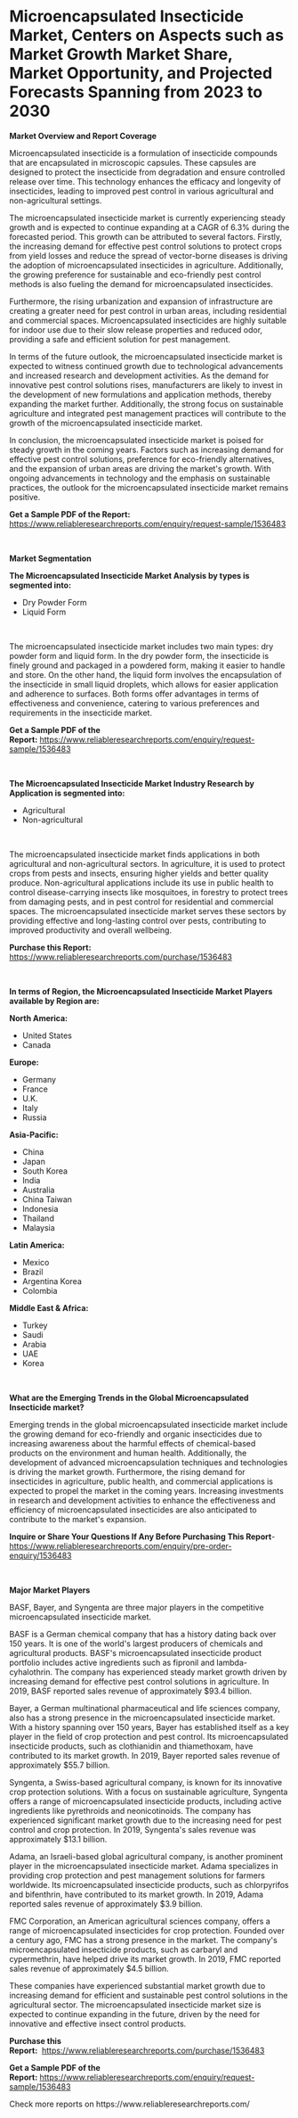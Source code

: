 <p><h1>Microencapsulated Insecticide Market, Centers on Aspects such as Market Growth Market Share, Market Opportunity, and Projected Forecasts Spanning from 2023 to 2030</h1></p><p><strong>Market Overview and Report Coverage</strong></p>
<p><p>Microencapsulated insecticide is a formulation of insecticide compounds that are encapsulated in microscopic capsules. These capsules are designed to protect the insecticide from degradation and ensure controlled release over time. This technology enhances the efficacy and longevity of insecticides, leading to improved pest control in various agricultural and non-agricultural settings.</p><p>The microencapsulated insecticide market is currently experiencing steady growth and is expected to continue expanding at a CAGR of 6.3% during the forecasted period. This growth can be attributed to several factors. Firstly, the increasing demand for effective pest control solutions to protect crops from yield losses and reduce the spread of vector-borne diseases is driving the adoption of microencapsulated insecticides in agriculture. Additionally, the growing preference for sustainable and eco-friendly pest control methods is also fueling the demand for microencapsulated insecticides.</p><p>Furthermore, the rising urbanization and expansion of infrastructure are creating a greater need for pest control in urban areas, including residential and commercial spaces. Microencapsulated insecticides are highly suitable for indoor use due to their slow release properties and reduced odor, providing a safe and efficient solution for pest management.</p><p>In terms of the future outlook, the microencapsulated insecticide market is expected to witness continued growth due to technological advancements and increased research and development activities. As the demand for innovative pest control solutions rises, manufacturers are likely to invest in the development of new formulations and application methods, thereby expanding the market further. Additionally, the strong focus on sustainable agriculture and integrated pest management practices will contribute to the growth of the microencapsulated insecticide market.</p><p>In conclusion, the microencapsulated insecticide market is poised for steady growth in the coming years. Factors such as increasing demand for effective pest control solutions, preference for eco-friendly alternatives, and the expansion of urban areas are driving the market's growth. With ongoing advancements in technology and the emphasis on sustainable practices, the outlook for the microencapsulated insecticide market remains positive.</p></p>
<p><strong>Get a Sample PDF of the Report:</strong> <a href="https://www.reliableresearchreports.com/enquiry/request-sample/1536483">https://www.reliableresearchreports.com/enquiry/request-sample/1536483</a></p>
<p>&nbsp;</p>
<p><strong>Market Segmentation</strong></p>
<p><strong>The Microencapsulated Insecticide Market Analysis by types is segmented into:</strong></p>
<p><ul><li>Dry Powder Form</li><li>Liquid Form</li></ul></p>
<p>&nbsp;</p>
<p><p>The microencapsulated insecticide market includes two main types: dry powder form and liquid form. In the dry powder form, the insecticide is finely ground and packaged in a powdered form, making it easier to handle and store. On the other hand, the liquid form involves the encapsulation of the insecticide in small liquid droplets, which allows for easier application and adherence to surfaces. Both forms offer advantages in terms of effectiveness and convenience, catering to various preferences and requirements in the insecticide market.</p></p>
<p><strong>Get a Sample PDF of the Report:</strong>&nbsp;<a href="https://www.reliableresearchreports.com/enquiry/request-sample/1536483">https://www.reliableresearchreports.com/enquiry/request-sample/1536483</a></p>
<p>&nbsp;</p>
<p><strong>The Microencapsulated Insecticide Market Industry Research by Application is segmented into:</strong></p>
<p><ul><li>Agricultural</li><li>Non-agricultural</li></ul></p>
<p>&nbsp;</p>
<p><p>The microencapsulated insecticide market finds applications in both agricultural and non-agricultural sectors. In agriculture, it is used to protect crops from pests and insects, ensuring higher yields and better quality produce. Non-agricultural applications include its use in public health to control disease-carrying insects like mosquitoes, in forestry to protect trees from damaging pests, and in pest control for residential and commercial spaces. The microencapsulated insecticide market serves these sectors by providing effective and long-lasting control over pests, contributing to improved productivity and overall wellbeing.</p></p>
<p><strong>Purchase this Report:</strong>&nbsp; <a href="https://www.reliableresearchreports.com/purchase/1536483">https://www.reliableresearchreports.com/purchase/1536483</a></p>
<p>&nbsp;</p>
<p><strong>In terms of Region, the Microencapsulated Insecticide Market Players available by Region are:</strong></p>
<p>
    <p> <strong> North America: </strong>
        <ul>
            <li>United States</li>
            <li>Canada</li>
        </ul>
        </p> 
    <p> <strong> Europe: </strong>
        <ul>
            <li>Germany</li>
            <li>France</li>
            <li>U.K.</li>
            <li>Italy</li>
            <li>Russia</li>
        </ul>
        </p> 
    <p> <strong> Asia-Pacific: </strong>
        <ul>
            <li>China</li>
            <li>Japan</li>
            <li>South Korea</li>
            <li>India</li>
            <li>Australia</li>
            <li>China Taiwan</li>
            <li>Indonesia</li>
            <li>Thailand</li>
            <li>Malaysia</li>
        </ul>
        </p> 
    <p> <strong> Latin America: </strong>
        <ul>
            <li>Mexico</li>
            <li>Brazil</li>
            <li>Argentina Korea</li>
            <li>Colombia</li>
        </ul>
        </p> 
    <p> <strong> Middle East & Africa: </strong>
        <ul>
            <li>Turkey</li>
            <li>Saudi</li>
            <li>Arabia</li>
            <li>UAE</li>
            <li>Korea</li>
        </ul>
    </p>
    </p>
<p>&nbsp;</p>
<p><strong>What are the Emerging Trends in the Global Microencapsulated Insecticide market?</strong></p>
<p><p>Emerging trends in the global microencapsulated insecticide market include the growing demand for eco-friendly and organic insecticides due to increasing awareness about the harmful effects of chemical-based products on the environment and human health. Additionally, the development of advanced microencapsulation techniques and technologies is driving the market growth. Furthermore, the rising demand for insecticides in agriculture, public health, and commercial applications is expected to propel the market in the coming years. Increasing investments in research and development activities to enhance the effectiveness and efficiency of microencapsulated insecticides are also anticipated to contribute to the market's expansion.</p></p>
<p><strong>Inquire or Share Your Questions If Any Before Purchasing This Report</strong>- <a href="https://www.reliableresearchreports.com/enquiry/pre-order-enquiry/1536483">https://www.reliableresearchreports.com/enquiry/pre-order-enquiry/1536483</a></p>
<p>&nbsp;</p>
<p><strong>Major Market Players</strong></p>
<p><p>BASF, Bayer, and Syngenta are three major players in the competitive microencapsulated insecticide market. </p><p>BASF is a German chemical company that has a history dating back over 150 years. It is one of the world's largest producers of chemicals and agricultural products. BASF's microencapsulated insecticide product portfolio includes active ingredients such as fipronil and lambda-cyhalothrin. The company has experienced steady market growth driven by increasing demand for effective pest control solutions in agriculture. In 2019, BASF reported sales revenue of approximately $93.4 billion.</p><p>Bayer, a German multinational pharmaceutical and life sciences company, also has a strong presence in the microencapsulated insecticide market. With a history spanning over 150 years, Bayer has established itself as a key player in the field of crop protection and pest control. Its microencapsulated insecticide products, such as clothianidin and thiamethoxam, have contributed to its market growth. In 2019, Bayer reported sales revenue of approximately $55.7 billion.</p><p>Syngenta, a Swiss-based agricultural company, is known for its innovative crop protection solutions. With a focus on sustainable agriculture, Syngenta offers a range of microencapsulated insecticide products, including active ingredients like pyrethroids and neonicotinoids. The company has experienced significant market growth due to the increasing need for pest control and crop protection. In 2019, Syngenta's sales revenue was approximately $13.1 billion.</p><p>Adama, an Israeli-based global agricultural company, is another prominent player in the microencapsulated insecticide market. Adama specializes in providing crop protection and pest management solutions for farmers worldwide. Its microencapsulated insecticide products, such as chlorpyrifos and bifenthrin, have contributed to its market growth. In 2019, Adama reported sales revenue of approximately $3.9 billion.</p><p>FMC Corporation, an American agricultural sciences company, offers a range of microencapsulated insecticides for crop protection. Founded over a century ago, FMC has a strong presence in the market. The company's microencapsulated insecticide products, such as carbaryl and cypermethrin, have helped drive its market growth. In 2019, FMC reported sales revenue of approximately $4.5 billion.</p><p>These companies have experienced substantial market growth due to increasing demand for efficient and sustainable pest control solutions in the agricultural sector. The microencapsulated insecticide market size is expected to continue expanding in the future, driven by the need for innovative and effective insect control products.</p></p>
<p><strong>Purchase this Report:</strong>&nbsp;&nbsp;<a href="https://www.reliableresearchreports.com/purchase/1536483">https://www.reliableresearchreports.com/purchase/1536483</a></p>
<p></p>
<p><strong>Get a Sample PDF of the Report:</strong>&nbsp;<a href="https://www.reliableresearchreports.com/enquiry/request-sample/1536483">https://www.reliableresearchreports.com/enquiry/request-sample/1536483</a></p>
<p>Check more reports on https://www.reliableresearchreports.com/</p>